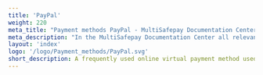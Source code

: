```yaml
---
title: 'PayPal'
weight: 220
meta_title: "Payment methods PayPal - MultiSafepay Documentation Center"
meta_description: "In the MultiSafepay Documentation Center all relevant information regarding our Plugins and API. As well as Support pages for Payment Method, Tools and General Questions. You can also find the contact details of our Support Team and Integration Team."
layout: 'index'
logo: '/logo/Payment_methods/PayPal.svg' 
short_description: A frequently used online virtual payment method used by consumers all over the world.
---
```

